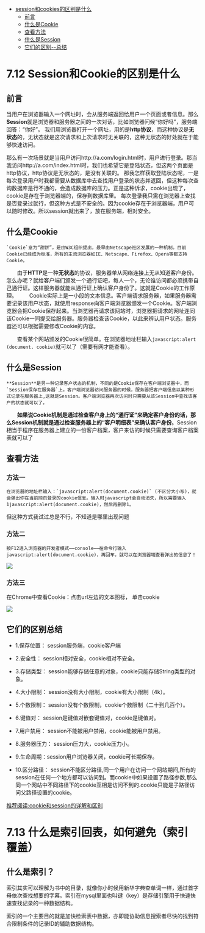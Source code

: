 * [session和cookies的区别是什么](#session和cookies的区别是什么)
    * [前言](#前言)
    * [什么是Cookie](#什么是Cookie)
    * [查看方法](#查看方法)
    * [什么是Session](#什么是Session)
    * [它们的区别--总结](#它们的区别总结)

# 7.12 Session和Cookie的区别是什么
## 前言

当用户在浏览器输入一个网址时，会从服务端返回给用户一个页面或者信息。那么**Session**就是浏览器和服务器之间的一次对话，比如浏览器问候“你好吗”，服务端回答：“你好”。
我们用浏览器打开一个网址，用的是**http协议**，而这种协议是**无状态**的，无状态就是这次请求和上次请求时无关联的，这种无状态的好处就在于能够快速访问。

那么有一次场景就是当用户访问http://a.com/login.html时，用户进行登录。那当我访问http://a.com/index.html时，我们也希望它是登陆状态，但这两个页面是http协议，http协议是无状态的，是没有关联的。
那我怎样获取登陆状态呢，一是每次登录用户时我都需要从数据库中去查找用户登录的状态并返回，但这种每次查询数据库是行不通的，会造成数据库的压力。正是这种诉求，cookie出现了，cookie是存在于浏览器端的，保存到数据库里。
每次登录我只需在浏览器上查找是否登录过就行，但这种方式是不安全的。因为cookie存在于浏览器端，用户可以随时修改。所以session就出来了，放在服务端，相对安全。

## 什么是Cookie
    `Cookie`意为“甜饼”，是由W3C组织提出，最早由Netscape社区发展的一种机制。目前Cookie已经成为标准，所有的主流浏览器如IE、Netscape、Firefox、Opera等都支持Cookie。
　　由于**HTTP**是一种**无状态**的协议，服务器单从网络连接上无从知道客户身份。怎么办呢？就给客户端们颁发一个通行证吧，每人一个，无论谁访问都必须携带自己通行证。这样服务器就能从通行证上确认客户身份了。这就是Cookie的工作原理。
　　Cookie实际上是一小段的文本信息。客户端请求服务器，如果服务器需要记录该用户状态，就使用response向客户端浏览器颁发一个Cookie。客户端浏览器会把Cookie保存起来。当浏览器再请求该网站时，浏览器把请求的网址连同该Cookie一同提交给服务器。服务器检查该Cookie，以此来辨认用户状态。服务器还可以根据需要修改Cookie的内容。

　　查看某个网站颁发的Cookie很简单。在浏览器地址栏输入`javascript:alert (document. cookie)`就可以了（需要有网才能查看）。

## 什么是Session

    **Session**是另一种记录客户状态的机制，不同的是Cookie保存在客户端浏览器中，而`Session保存在服务器`上。客户端浏览器访问服务器的时候，服务器把客户端信息以某种形式记录在服务器上,这就是Session。客户端浏览器再次访问时只需要从该Session中查找该客户的状态就可以了。
　　**如果说Cookie机制是通过检查客户身上的“通行证”来确定客户身份的话，那么Session机制就是通过检查服务器上的“客户明细表”来确认客户身份**。Session相当于程序在服务器上建立的一份客户档案，客户来访的时候只需要查询客户档案表就可以了

## 查看方法

### 方法一
    在浏览器的地址栏输入：`javascript:alert(document.cookie)` (不区分大小写)，就会弹出你在当前网页登录的cookie信息。输入时javascript会自动消失，所以需要输入1javascript:alert(document.cookie)，然后再删除1。

但这种方式我试过总是不行，不知道是哪里出现问题

### 方法二
    按F12进入浏览器的开发者模式——console——在命令行输入javascript:alert(document.cookie)，再回车，就可以在浏览器端查看弹出的信息了！
    
<img src="https://picturestr.oss-cn-shanghai.aliyuncs.com/img/20200713221426.png" align="center">
 
### 方法三 

   在Chrome中查看Cookie：点击url左边的文本图标， 单击cookie

<img src="https://picturestr.oss-cn-shanghai.aliyuncs.com/img/20200713221338.png" align="center">
   
## 它们的区别总结

+ 1.保存位置：
    session服务端，cookie客户端
    
+ 2.安全性：
    session相对安全，cookie相对不安全。
    
+ 3.存储类型：
    session能够存储任意的对象，cookie只能存储String类型的对象。
    
+ 4.大小限制：
    session没有大小限制，cookie有大小限制（4k）。
    
+ 5.个数限制：
    session没有个数限制，cookie个数限制（二十到几百个）。
    
+ 6.键值对：
    session是键值对嵌套键值对，cookie是键值对。
    
+ 7.用户禁用：
    session不能被用户禁用，cookie能被用户禁用。
    
+ 8.服务器压力：
    session压力大，cookie压力小。
    
+ 9.生命周期：session用户浏览器关闭，cookie可长期保存。

+ 10.区分路径：
    session不能区分路径,同一个用户在访问一个网站期间,所有的session在任何一个地方都可以访问到。而cookie中如果设置了路径参数,那么同一个网站中不同路径下的cookie互相是访问不到的.cookie只能是子路径访问父路径设置的cookie。

[推荐阅读:cookie和session的详解和区别](https://www.cnblogs.com/l199616j/p/11195667.html)

# 7.13 什么是索引回表，如何避免（索引覆盖）

## 什么是索引？
索引其实可以理解为书中的目录，就像你小时候用新华字典查单词一样，通过首字母依次查找想要的字幕。索引在mysql里面也叫键（key）是存储引擎用于快速快速查找记录的一种数据结构。

索引的一个主要目的就是加快检索表中数据，亦即能协助信息搜索者尽快的找到符合限制条件的记录ID的辅助数据结构。